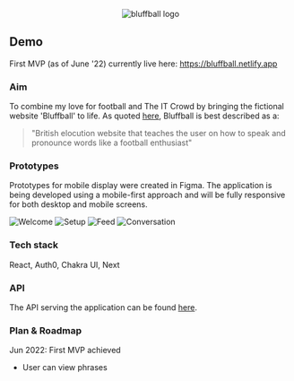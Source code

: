 <p align="center">
  <img src="https://i.ibb.co/88LT8B6/bluffball.png" alt="bluffball logo"/>
  
</p>

## Demo

First MVP (as of June '22) currently live here: https://bluffball.netlify.app

### Aim

To combine my love for football and The IT Crowd by bringing the fictional website 'Bluffball' to life. As quoted [here](https://theitcrowd.fandom.com/wiki/BluffBall.co.uk), Bluffball is best described as a:

> "British elocution website that teaches the user on how to speak and pronounce words like a football enthusiast"



### Prototypes 

Prototypes for mobile display were created in Figma. The application is being developed using a mobile-first approach and will be fully responsive for both desktop and mobile screens.

![Welcome](https://i.ibb.co/pzYYKcL/i-Phone-SE-3.png)
![Setup](https://i.ibb.co/mD8Shj9/i-Phone-SE-4.png)
![Feed](https://i.ibb.co/BZy9GsG/Group-52.png)
![Conversation](https://i.ibb.co/L0sTxFJ/i-Phone-SE-5.png)

### Tech stack

React, Auth0, Chakra UI, Next

### API 

The API serving the application can be found [here](https://github.com/amritatwal/bluffballapi).

### Plan & Roadmap

Jun 2022: First MVP achieved
  - User can view phrases 

